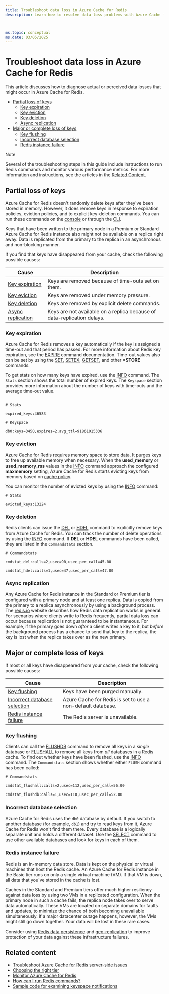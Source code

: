 ```yaml
---
title: Troubleshoot data loss in Azure Cache for Redis
description: Learn how to resolve data-loss problems with Azure Cache for Redis, such as partial loss of keys, key expiration, or complete loss of keys.



ms.topic: conceptual
ms.date: 03/05/2025
---
```


# Troubleshoot data loss in Azure Cache for Redis

This article discusses how to diagnose actual or perceived data losses that might occur in Azure Cache for Redis.

- [Partial loss of keys](#partial-loss-of-keys)
  - [Key expiration](#key-expiration)
  - [Key eviction](#key-eviction)
  - [Key deletion](#key-deletion)
  - [Async replication](#async-replication)
- [Major or complete loss of keys](#major-or-complete-loss-of-keys)
  - [Key flushing](#key-flushing)
  - [Incorrect database selection](#incorrect-database-selection)
  - [Redis instance failure](#redis-instance-failure)

> [!NOTE]
> Several of the troubleshooting steps in this guide include instructions to run Redis commands and monitor various performance metrics. For more information and instructions, see the articles in the [Related Content](#related-content).
>

## Partial loss of keys

Azure Cache for Redis doesn't randomly delete keys after they've been stored in memory. However, it does remove keys in response to expiration policies, eviction policies, and to explicit key-deletion commands. You can run these commands on the [console](cache-configure.md#redis-console) or through the [CLI](cache-how-to-redis-cli-tool.md).

Keys that have been written to the primary node in a Premium or Standard Azure Cache for Redis instance also might not be available on a replica right away. Data is replicated from the primary to the replica in an asynchronous and non-blocking manner.

If you find that keys have disappeared from your cache, check the following possible causes:

| Cause | Description |
|---|---|
| [Key expiration](#key-expiration) | Keys are removed because of time-outs set on them. |
| [Key eviction](#key-eviction) | Keys are removed under memory pressure. |
| [Key deletion](#key-deletion) | Keys are removed by explicit delete commands. |
| [Async replication](#async-replication) | Keys are not available on a replica because of data-replication delays. |

### Key expiration

Azure Cache for Redis removes a key automatically if the key is assigned a time-out and that period has passed. For more information about Redis key expiration, see the [EXPIRE](https://redis.io/commands/expire) command documentation. Time-out values also can be set by using the [SET](https://redis.io/commands/set), [SETEX](https://redis.io/commands/setex), [GETSET](https://redis.io/commands/getset), and other **\*STORE** commands.

To get stats on how many keys have expired, use the [INFO](https://redis.io/commands/info) command. The `Stats` section shows the total number of expired keys. The `Keyspace` section provides more information about the number of keys with time-outs and the average time-out value.

```azurecli-interactive

# Stats

expired_keys:46583

# Keyspace

db0:keys=3450,expires=2,avg_ttl=91861015336
```

### Key eviction

Azure Cache for Redis requires memory space to store data. It purges keys to free up available memory when necessary. When the **used_memory** or **used_memory_rss** values in the [INFO](https://redis.io/commands/info) command approach the configured **maxmemory** setting, Azure Cache for Redis starts evicting keys from memory based on [cache policy](https://redis.io/topics/lru-cache).

You can monitor the number of evicted keys by using the [INFO](https://redis.io/commands/info) command:

```azurecli-interactive
# Stats

evicted_keys:13224
```

### Key deletion

Redis clients can issue the [DEL](https://redis.io/commands/del) or [HDEL](https://redis.io/commands/hdel) command to explicitly remove keys from Azure Cache for Redis. You can track the number of delete operations by using the [INFO](https://redis.io/commands/info) command. If **DEL** or **HDEL** commands have been called, they are listed in the `Commandstats` section.

```azurecli-interactive
# Commandstats

cmdstat_del:calls=2,usec=90,usec_per_call=45.00

cmdstat_hdel:calls=1,usec=47,usec_per_call=47.00
```

### Async replication

Any Azure Cache for Redis instance in the Standard or Premium tier is configured with a primary node and at least one replica. Data is copied from the primary to a replica asynchronously by using a background process. The [redis.io](https://redis.io/topics/replication) website describes how Redis data replication works in general. For scenarios where clients write to Redis frequently, partial data loss can occur because replication is not guaranteed to be instantaneous. For example, if the primary goes down *after* a client writes a key to it, but *before* the background process has a chance to send that key to the replica, the key is lost when the replica takes over as the new primary.

## Major or complete loss of keys

If most or all keys have disappeared from your cache, check the following possible causes:

| Cause | Description |
|---|---|
| [Key flushing](#key-flushing) | Keys have been purged manually. |
| [Incorrect database selection](#incorrect-database-selection) | Azure Cache for Redis is set to use a non-default database. |
| [Redis instance failure](#redis-instance-failure) | The Redis server is unavailable. |

### Key flushing

Clients can call the [FLUSHDB](https://redis.io/commands/flushdb) command to remove all keys in a *single* database or [FLUSHALL](https://redis.io/commands/flushall) to remove all keys from *all* databases in a Redis cache. To find out whether keys have been flushed, use the [INFO](https://redis.io/commands/info) command. The `Commandstats` section shows whether either `FLUSH` command has been called:

```azurecli-interactive
# Commandstats

cmdstat_flushall:calls=2,usec=112,usec_per_call=56.00

cmdstat_flushdb:calls=1,usec=110,usec_per_call=52.00
```

### Incorrect database selection

Azure Cache for Redis uses the `db0` database by default. If you switch to another database (for example, `db1`) and try to read keys from it, Azure Cache for Redis won't find them there. Every database is a logically separate unit and holds a different dataset. Use the [SELECT](https://redis.io/commands/select) command to use other available databases and look for keys in each of them.

### Redis instance failure

Redis is an in-memory data store. Data is kept on the physical or virtual machines that host the Redis cache. An Azure Cache for Redis instance in the Basic tier runs on only a single virtual machine (VM). If that VM is down, all data that you've stored in the cache is lost.

Caches in the Standard and Premium tiers offer much higher resiliency against data loss by using two VMs in a replicated configuration. When the primary node in such a cache fails, the replica node takes over to serve data automatically. These VMs are located on separate domains for faults and updates, to minimize the chance of both becoming unavailable simultaneously. If a major datacenter outage happens, however, the VMs might still go down together. Your data will be lost in these rare cases.

Consider using [Redis data persistence](https://redis.io/topics/persistence) and [geo-replication](./cache-how-to-geo-replication.md) to improve protection of your data against these infrastructure failures.

## Related content

- [Troubleshoot Azure Cache for Redis server-side issues](cache-troubleshoot-server.md)
- [Choosing the right tier](cache-overview.md#choosing-the-right-tier)
- [Monitor Azure Cache for Redis](monitor-cache.md)
- [How can I run Redis commands?](cache-development-faq.yml#how-can-i-run-redis-commands-)
- [Sample code for examining keyspace notifications](https://gist.github.com/JonCole/0d6205b4771e5c803bc1e085517484a2#file-rediskeyspacenotificationsexample-cs)
